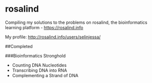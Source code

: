 # rosalind

Compiling my solutions to the problems on rosalind, the bioinformatics learning platform - https://rosalind.info

My profile: http://rosalind.info/users/selinjessa/

##Completed

###Bioinformatics Stronghold
* Counting DNA Nucleotides
* Transcribing DNA into RNA
* Complementing a Strand of DNA
